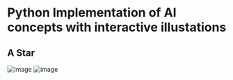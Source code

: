# Python Implementation of AI concepts with interactive illustations 

## A Star 
![image](https://github.com/user-attachments/assets/a042137e-8008-4b09-9c0e-bdb419630d16)
![image](https://github.com/user-attachments/assets/50c22f4d-5d8b-4c28-b735-90e79fad243d)
